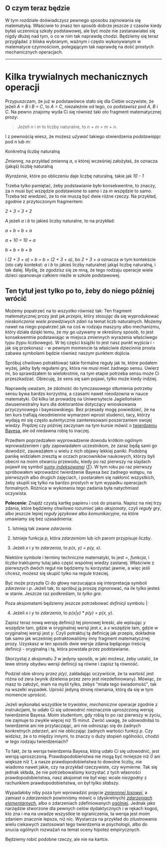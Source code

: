 ## O czym teraz będzie

W tym rozdziale doświadczysz pewnego sposobu zajmowania się matematyką. Właściwie to znasz ten
sposób dobrze jeszcze z czasów kiedy byłaś uczennicą szkoły podstawowej, ale być może nie
zastanawiałaś się nigdy dłużej nad tym, o co w nim tak naprawdę chodzi. Będziemy się teraz
przyglądać z bliska wybranym, ważnym i często wykonywanym w matematyce czynnościom, polegającym tak
naprawdę na dość prostych mechanicznych operacjach.

<hr>

# Kilka trywialnych mechanicznych operacji

Przypuszczam, że już w podstawówce stało się dla Ciebie oczywiste, że jeżeli *A = B* i *B = C*, to
*A = C*, niezależnie od tego, co podstawisz pod *A*, *B* i *C*. Na pewno znajomy wyda Ci się również
taki oto fragment matematycznej prozy:

> Jeżeli *n* i *m* to liczby naturalne, to *n + m = m + n*.

I z pewnością wiesz, że możesz *używać* takiego stwierdzenia *podstawiając* pod *n* lub *m*:

Konkretną *liczbę* naturalną

*Zmienną*, na przykład zmienną *a*, o której wcześniej założyłaś, że oznacza (jakąś) liczbę naturalną

*Wyrażenie*, które po obliczeniu daje liczbę naturalną, takie jak *10 - 1*

Trzeba tylko pamiętać, żeby podstawianie było konsekwentne, to znaczy, za *n* musi być wszędzie
podstawione to samo i za *m* wszędzie to samo. Trzeba też wiedzieć, że to nie muszą być dwie różne
rzeczy. Na przykład, zgodnie z przytoczonym fragmentem:

*2 + 3 = 3 + 2*

A jeżeli *a* i *b* to jakieś liczby naturalne, to na przykład:

*a + b = b + a*

*a + 10 = 10 + a*

*b + b = b + b*

i *(2 + 3 + a) + b = b + (2 + 3 + a)*, bo *2 + 3 + a* oznacza w tym kontekście (oto cały kontekst:
*a* i *b* to jakieś liczby naturalne) jakąś liczbę naturalną, i tak dalej. Myślę, że zgodzisz się ze
mną, że tego rodzaju operacje wiele dzieci opanowuje całkiem nieźle w szkole podstawowej.

## Ten tytuł jest tylko po to, żeby do niego później wrócić

Możemy popatrzeć na to wszystko również tak: Ten fragment matematycznej prozy jest jak *przepis*,
który *stosując* da się wyprodukować *nieskończenie wiele prawdziwych zdań* na temat liczb
naturalnych. Możemy nawet na niego popatrzeć jak na coś w rodzaju maszyny albo mechanizmu, który
działa dzięki temu, że *my* go używamy w określony sposób, to jest konsekwentnie podstawiając w
miejsca zmiennych wyrażenia właściwego typu (typu liczbowego). W tej części książki to jest nasz
punkt wyjścia i - jak się przekonasz - w pewnym momencie ta właściwie dziecinnie prosta zabawa
symbolami będzie również naszym punktem dojścia.

Spróbuj chwilowo potraktować takie formalne reguły jak te, które podałem wyżej, jakby były regułami
gry, która nie musi mieć żadnego sensu. Uwierz mi, bo sprawdzałem to wielokrotnie, na tym etapie
potrzeba sensu może Ci przeszkadzać. Obiecuję, że sens się sam pojawi, tylko może kiedy indziej.

Naprawdę uważam, że zdolność do tymczasowego stłumienia potrzeby sensu bywa bardzo korzystna, a
czasami nawet nieodzowna w nauce matematyki. Od kilku lat prowadzę na Uniwersytecie Jagiellońskim
dwusemestralny kurs dla doktorantów dotyczący wnioskowania przyczynowego i bayesowskiego. Bez
przesady mogę powiedzieć, że na ten kurs trafiają nieodmiennie wymarzeni wprost studenci, tacy,
którzy wydają mi się często autentycznie zainteresowani poszerzaniem swojej wiedzy. Prędzej czy
później zaczynam na tym kursie mówić o [twierdzeniu
Bayesa](https://pl.wikipedia.org/wiki/Twierdzenie_Bayesa), ale od niedawna robię to inaczej.

Przedtem poprzedzałem wyprowadzenie dowodu krótkim ogólnym wprowadzeniem i gdy zapowiadałem
uczestnikom, że zaraz będą sami go dowodzić, zauważałem u wielu z nich objawy lekkiej
paniki. Podobną panikę widziałem zresztą w oczach pracowników naukowych, którzy byli obecni na moim
otwarciu przewodu, kiedy po raz pierwszy na slajdach pojawił się symbol [*sumy
indeksowanej*](https://pl.wikipedia.org/wiki/Rodzina_indeksowana) (*∑*). W tym roku po raz pierwszy
spróbowałem wprowadzić twierdzenie Bayesa bez żadnego wstępu, na pierwszych albo drugich zajęciach,
i postarałem się nakłonić wszystkich, żeby skupili się tylko na bardzo prostych w tym wypadku
operacjach formalnych. Różnica w wykonaniu tego zadania była natychmiast oczywista.

**Polecenie**: Znajdź czystą kartkę papieru i coś do pisania. Napisz na niej trzy zdania, które
będziemy chwilowo rozumieć jako *aksjomaty*, czyli *reguły gry*, albo jeszcze lepiej *reguły
językowe* albo *komunikacyjne*, na które umawiamy się bez uzasadnienia:

1. Istnieją tak zwane *zdarzenia*.

2. Istnieje funkcja *p*, która *zdarzeniom* lub ich parom przypisuje *liczby*.

3. Jeżeli *x* i *y* to *zdarzenia*, to *p(x, y) = p(y, x)*.

Niektóre symbole i terminy techniczne matematyki, to jest *=*, *funkcja*, i *liczba* traktujemy
tutaj jako część wspólnej wiedzy zastanej. Właściwie z pierwszych dwóch reguł nie będziemy tu
korzystać jawnie, a więc jeśli chcesz, możesz się skupić tylko na regule trzeciej.

Być może przyszła Ci do głowy narzucająca się interpretacja symboli *zdarzenie* i *p*. Jeżeli tak,
to spróbuj ją proszę zignorować, na ile tylko jesteś w stanie. Jeszcze raz podkreślam, *to tylko
gra*.

Poza aksjomatami będziemy jeszcze potrzebować *definicji* symbolu |:

4. Jeżeli *x* i *y* to *zdarzenia*, to *p(x|y) * p(y) = p(x, y)*.

Zapisz teraz nową wersję definicji tej pionowej kreski, ale wpisując *y* wszędzie tam, gdzie w
oryginalnej wersji jest *x*, a *x* wszędzie tam, gdzie w oryginalnej wersji jest *y*. Czyli
potraktuj tą definicję jak przepis, dokładnie tak samo jak wcześniej potraktowaliśmy inny fragment
matematycznej prozy. Uzyskasz w ten sposób dwie wersje zdania będącego treścią definicji -
oryginalną i tą, która powstała przez podstawianie.

Skorzystaj z aksjomatu *3* w jedyny sposób, w jaki możesz, żeby ustalić, że lewe strony obydwu
wersji definicji są równe i zapisz tą równość.

Podziel obie strony przez *p(y)*, zakładając oczywiście, że ta wartość jest różna od zera (wynik
dzielenia przez zero jest niezdefiniowany). Mówiąc, że masz to założyć, mam na myśli tylko, żebyś
"miała tego świadomość", tak na wszelki wypadek. Uprość jedyną stronę równania, którą da się w tym
momencie uprościć.

Jeżeli wykonałaś wszystkie te *trywialne*, *mechaniczne* operacje zgodnie z instrukcjami, to udało
Ci się udowodnić nieznacznie uproszczoną wersję twierdzenie Bayesa. Moim studentom, gdy robią to po
raz pierwszy w życiu, nie zajmuje to zwykle więcej niż 15 minut. Zwróć uwagę, że udowodniłaś to
twierdzenie ani nie przytaczając, ani nie odnosząc się do żadnych konkretnych *zdarzeń*, ani nie
obliczając żadnych wartości funkcji *p*. Czy widzisz, że o to między innymi, to znaczy o duży
stopień ogólności, chodzi w tego rodzaju twierdzeniach?

To fakt, że ta wersja twierdzenia Bayesa, którą udało Ci się udowodnić, jest wersją
uproszczoną. Prawdopodobieństwa nie mogą być mniejsze niż *0* ani większe niż *1*, a nasze
prawdopodobieństwa to dowolne liczby, nie wiadomo nawet jakie, czy na przykład rzeczywiste, czy
wymierne. Tak się jednak składa, że nie potrzebowaliśmy korzystać z tych własności
prawdopodobieństwa, nasz aksjomat nie był więc wcale *niezgodny* z rachunkiem prawdopodobieństwa, on
był tylko *słabszy*.

Wypadałoby niby poza tym wprowadzić pojęcie [*zmiennnej
losowej*](https://pl.wikipedia.org/wiki/Zmienna_losowa), a zamiast o *zdarzeniach* powinniśmy mówić
o (dyskretnych) [*zdarzeniach
elementarnych*](https://pl.wikipedia.org/wiki/Przestrze%C5%84_zdarze%C5%84_elementarnych), albo o
zdarzeniach zdefiniowanych
[ogólniej](https://pl.wikipedia.org/wiki/Przestrze%C5%84_probabilistyczna). Jednak jako narzędzie
stworzone dla pewnych celów dydaktycznych i w rękach kogoś, kto zna i ma na uwadze wszystkie te
ograniczenia, ta wersja jest moim zdaniem znacznie lepsza, niż nic. Wystarcza na przykład do
zilustrowania wielu ciekawych zastosowań tego twierdzenia w psychologii, albo do snucia ogólnych
rozważań na temat oceny hipotez empirycznych.

Będziemy robić podobne rzeczy, ale nie na kartce.
